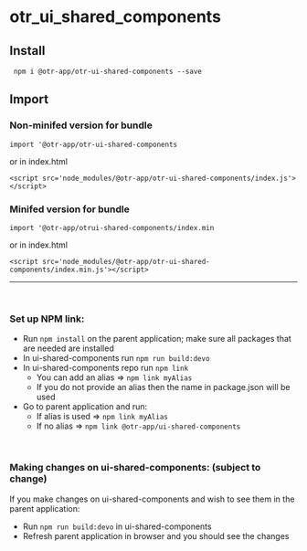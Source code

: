 # otr_ui_shared_components
## Install
``` npm i @otr-app/otr-ui-shared-components --save```

## Import
### Non-minifed version for bundle
```import '@otr-app/otr-ui-shared-components```

or in index.html

```<script src='node_modules/@otr-app/otr-ui-shared-components/index.js'></script>```

### Minifed version for bundle
```import '@otr-app/otrui-shared-components/index.min```

or in index.html

```<script src='node_modules/@otr-app/otr-ui-shared-components/index.min.js'></script>```

<hr /><br />

### Set up NPM link:
- Run `npm install` on the parent application; make sure all packages that are needed are installed
- In ui-shared-components run `npm run build:devo`
- In ui-shared-components repo run `npm link`
  - You can add an alias => `npm link myAlias`
  - If you do not provide an alias then the name in package.json will be used
- Go to parent application and run:
  - If alias is used => `npm link myAlias`
  - If no alias => `npm link @otr-app/ui-shared-components`

<br />

### Making changes on ui-shared-components: (subject to change)
If you make changes on ui-shared-components and wish to see them in the parent application:
- Run `npm run build:devo` in ui-shared-components
- Refresh parent application in browser and you should see the changes
